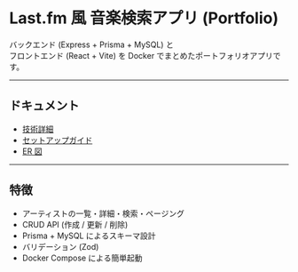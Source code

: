 # Last.fm 風 音楽検索アプリ (Portfolio)

バックエンド (Express + Prisma + MySQL) と  
フロントエンド (React + Vite) を Docker でまとめたポートフォリオアプリです。

---

## ドキュメント

- [技術詳細](./docs/DETAIL.md)
- [セットアップガイド](./docs/SETUP.md)
- [ER 図](./docs/ERD.md)

---

## 特徴

- アーティストの一覧・詳細・検索・ページング
- CRUD API (作成 / 更新 / 削除)
- Prisma + MySQL によるスキーマ設計
- バリデーション (Zod)
- Docker Compose による簡単起動
